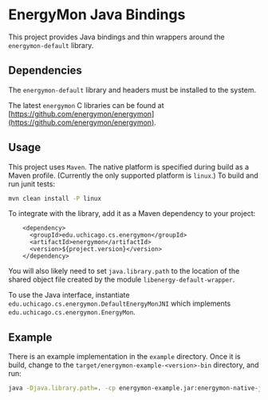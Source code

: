 # EnergyMon Java Bindings

This project provides Java bindings and thin wrappers around the `energymon-default` library.

## Dependencies

The `energymon-default` library and headers must be installed to the system.

The latest `energymon` C libraries can be found at
[https://github.com/energymon/energymon](https://github.com/energymon/energymon).

## Usage

This project uses `Maven`.
The native platform is specified during build as a Maven profile.
(Currently the only supported platform is `linux`.)
To build and run junit tests:

```sh
mvn clean install -P linux
```

To integrate with the library, add it as a Maven dependency to your project:

```
    <dependency>
      <groupId>edu.uchicago.cs.energymon</groupId>
      <artifactId>energymon</artifactId>
      <version>${project.version}</version>
    </dependency>
```

You will also likely need to set `java.library.path` to the location of the shared object file created by the module `libenergy-default-wrapper`.

To use the Java interface, instantiate `edu.uchicago.cs.energymon.DefaultEnergyMonJNI` which implements `edu.uchicago.cs.energymon.EnergyMon`.

## Example

There is an example implementation in the `example` directory.
Once it is build, change to the `target/energymon-example-<version>-bin` directory, and run:

```sh
java -Djava.library.path=. -cp energymon-example.jar:energymon-native-jni.jar:energymon.jar edu.uchicago.cs.energymon.EnergyMonJNIExample
```

